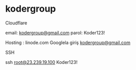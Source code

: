 # kodergroup

Cloudflare

email: kodergroup@gmail.com
parol: Koder123!

Hosting : linode.com
Googlela giriş kodergroup@gmail.com


SSH
	
ssh root@23.239.19.100
Koder123!
